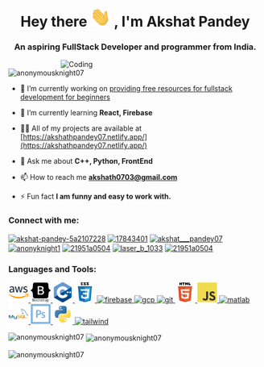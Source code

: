 
<h1 align="Center">  Hey there <img src="https://raw.githubusercontent.com/ABSphreak/ABSphreak/master/gifs/Hi.gif" width="40px" /> , I'm Akshat Pandey  </h1>
<h3 align="center">An aspiring FullStack Developer and programmer from India.</h3>

<img align="right" alt="Coding" width="400" src="https://camo.githubusercontent.com/cae12fddd9d6982901d82580bdf321d81fb299141098ca1c2d4891870827bf17/68747470733a2f2f6d69726f2e6d656469756d2e636f6d2f6d61782f313336302f302a37513379765349765f7430696f4a2d5a2e676966">

<p align="left"> <img src="https://komarev.com/ghpvc/?username=anonymousknight07&label=Profile%20views&color=0e75b6&style=flat" alt="anonymousknight07" /> </p>

- 🔭 I’m currently working on [providing free resources for fullstack development for beginners](https://github.com/anonymousknight07/Full_Stack_Developer_Guide)

- 🌱 I’m currently learning **React, Firebase**

- 👨‍💻 All of my projects are available at [https://akshathpandey07.netlify.app/](https://akshathpandey07.netlify.app/)

- 💬 Ask me about **C++, Python, FrontEnd**

- 📫 How to reach me **akshath0703@gmail.com**

- ⚡ Fun fact **I am funny and easy to work with.**

<h3 align="left">Connect with me:</h3>
<p align="left">
<a href="https://linkedin.com/in/akshat-pandey-5a2107228" target="blank"><img align="center" src="https://raw.githubusercontent.com/rahuldkjain/github-profile-readme-generator/master/src/images/icons/Social/linked-in-alt.svg" alt="akshat-pandey-5a2107228" height="30" width="40" /></a>
<a href="https://stackoverflow.com/users/17843401" target="blank"><img align="center" src="https://raw.githubusercontent.com/rahuldkjain/github-profile-readme-generator/master/src/images/icons/Social/stack-overflow.svg" alt="17843401" height="30" width="40" /></a>
<a href="https://instagram.com/akshat___pandey07" target="blank"><img align="center" src="https://raw.githubusercontent.com/rahuldkjain/github-profile-readme-generator/master/src/images/icons/Social/instagram.svg" alt="akshat___pandey07" height="30" width="40" /></a>
<a href="https://www.codechef.com/users/anonyknight1" target="blank"><img align="center" src="https://avatars.githubusercontent.com/u/11960354?v=4" alt="anonyknight1" height="30" width="40" /></a>
<a href="https://www.hackerrank.com/21951a0504" target="blank"><img align="center" src="https://raw.githubusercontent.com/rahuldkjain/github-profile-readme-generator/master/src/images/icons/Social/hackerrank.svg" alt="21951a0504" height="30" width="40" /></a>
<a href="https://codeforces.com/profile/laser_b_1033" target="blank"><img align="center" src="https://raw.githubusercontent.com/rahuldkjain/github-profile-readme-generator/master/src/images/icons/Social/codeforces.svg" alt="laser_b_1033" height="30" width="40" /></a>
<a href="https://www.leetcode.com/21951a0504" target="blank"><img align="center" src="https://raw.githubusercontent.com/rahuldkjain/github-profile-readme-generator/master/src/images/icons/Social/leet-code.svg" alt="21951a0504" height="30" width="40" /></a>
</p>

<h3 align="left">Languages and Tools:</h3>
<p align="left"> <a href="https://aws.amazon.com" target="_blank" rel="noreferrer"> <img src="https://raw.githubusercontent.com/devicons/devicon/master/icons/amazonwebservices/amazonwebservices-original-wordmark.svg" alt="aws" width="40" height="40"/> </a> <a href="https://getbootstrap.com" target="_blank" rel="noreferrer"> <img src="https://raw.githubusercontent.com/devicons/devicon/master/icons/bootstrap/bootstrap-plain-wordmark.svg" alt="bootstrap" width="40" height="40"/> </a> <a href="https://www.w3schools.com/cpp/" target="_blank" rel="noreferrer"> <img src="https://raw.githubusercontent.com/devicons/devicon/master/icons/cplusplus/cplusplus-original.svg" alt="cplusplus" width="40" height="40"/> </a> <a href="https://www.w3schools.com/css/" target="_blank" rel="noreferrer"> <img src="https://raw.githubusercontent.com/devicons/devicon/master/icons/css3/css3-original-wordmark.svg" alt="css3" width="40" height="40"/> </a> <a href="https://firebase.google.com/" target="_blank" rel="noreferrer"> <img src="https://www.vectorlogo.zone/logos/firebase/firebase-icon.svg" alt="firebase" width="40" height="40"/> </a> <a href="https://cloud.google.com" target="_blank" rel="noreferrer"> <img src="https://www.vectorlogo.zone/logos/google_cloud/google_cloud-icon.svg" alt="gcp" width="40" height="40"/> </a> <a href="https://git-scm.com/" target="_blank" rel="noreferrer"> <img src="https://www.vectorlogo.zone/logos/git-scm/git-scm-icon.svg" alt="git" width="40" height="40"/> </a> <a href="https://www.w3.org/html/" target="_blank" rel="noreferrer"> <img src="https://raw.githubusercontent.com/devicons/devicon/master/icons/html5/html5-original-wordmark.svg" alt="html5" width="40" height="40"/> </a> <a href="https://developer.mozilla.org/en-US/docs/Web/JavaScript" target="_blank" rel="noreferrer"> <img src="https://raw.githubusercontent.com/devicons/devicon/master/icons/javascript/javascript-original.svg" alt="javascript" width="40" height="40"/> </a> <a href="https://www.mathworks.com/" target="_blank" rel="noreferrer"> <img src="https://upload.wikimedia.org/wikipedia/commons/2/21/Matlab_Logo.png" alt="matlab" width="40" height="40"/> </a> <a href="https://www.mysql.com/" target="_blank" rel="noreferrer"> <img src="https://raw.githubusercontent.com/devicons/devicon/master/icons/mysql/mysql-original-wordmark.svg" alt="mysql" width="40" height="40"/> </a> <a href="https://www.photoshop.com/en" target="_blank" rel="noreferrer"> <img src="https://raw.githubusercontent.com/devicons/devicon/master/icons/photoshop/photoshop-line.svg" alt="photoshop" width="40" height="40"/> </a> <a href="https://www.python.org" target="_blank" rel="noreferrer"> <img src="https://raw.githubusercontent.com/devicons/devicon/master/icons/python/python-original.svg" alt="python" width="40" height="40"/> </a> <a href="https://tailwindcss.com/" target="_blank" rel="noreferrer"> <img src="https://www.vectorlogo.zone/logos/tailwindcss/tailwindcss-icon.svg" alt="tailwind" width="40" height="40"/> </a> </p>

<p><img align="left" src="https://github-readme-stats.vercel.app/api/top-langs?username=anonymousknight07&show_icons=true&locale=en&layout=compact" alt="anonymousknight07" /></p>

<p>&nbsp;<img align="center" src="https://github-readme-stats.vercel.app/api?username=anonymousknight07&show_icons=true&locale=en" alt="anonymousknight07" /></p>

<p><img align="center" src="https://github-readme-streak-stats.herokuapp.com/?user=anonymousknight07&" alt="anonymousknight07" /></p>
